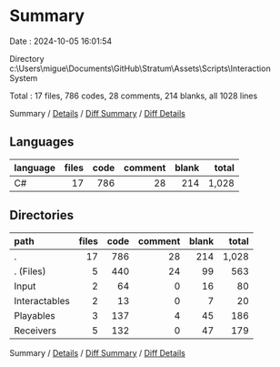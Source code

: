 # Summary

Date : 2024-10-05 16:01:54

Directory c:\\Users\\migue\\Documents\\GitHub\\Stratum\\Assets\\Scripts\\Interaction System

Total : 17 files,  786 codes, 28 comments, 214 blanks, all 1028 lines

Summary / [Details](details.md) / [Diff Summary](diff.md) / [Diff Details](diff-details.md)

## Languages
| language | files | code | comment | blank | total |
| :--- | ---: | ---: | ---: | ---: | ---: |
| C# | 17 | 786 | 28 | 214 | 1,028 |

## Directories
| path | files | code | comment | blank | total |
| :--- | ---: | ---: | ---: | ---: | ---: |
| . | 17 | 786 | 28 | 214 | 1,028 |
| . (Files) | 5 | 440 | 24 | 99 | 563 |
| Input | 2 | 64 | 0 | 16 | 80 |
| Interactables | 2 | 13 | 0 | 7 | 20 |
| Playables | 3 | 137 | 4 | 45 | 186 |
| Receivers | 5 | 132 | 0 | 47 | 179 |

Summary / [Details](details.md) / [Diff Summary](diff.md) / [Diff Details](diff-details.md)
